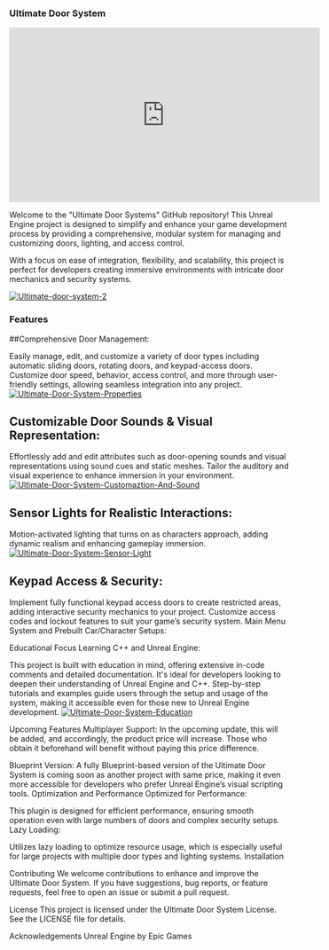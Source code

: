 ### Ultimate Door System

<iframe width="560" height="315" src="https://www.youtube.com/embed/pjlIkv-U2qY" frameborder="0" allow="accelerometer; autoplay; clipboard-write; encrypted-media; gyroscope; picture-in-picture" allowfullscreen></iframe>


Welcome to the "Ultimate Door Systems" GitHub repository! 
This Unreal Engine project is designed to simplify and enhance your game development process by providing a comprehensive, modular system for managing and customizing doors, lighting, and access control.

With a focus on ease of integration, flexibility, and scalability, this project is perfect for developers creating immersive environments with intricate door mechanics and security systems.

<a href="https://imgbb.com/"><img src="https://i.ibb.co/fMp6Xbd/Ultimate-door-system-2.jpg" alt="Ultimate-door-system-2" border="0"></a>


### Features
##Comprehensive Door Management:

Easily manage, edit, and customize a variety of door types including automatic sliding doors, rotating doors, and keypad-access doors.
Customize door speed, behavior, access control, and more through user-friendly settings, allowing seamless integration into any project.
<a href="https://imgbb.com/"><img src="https://i.ibb.co/rHfxBzJ/Ultimate-Door-System-Properties.jpg" alt="Ultimate-Door-System-Properties" border="0"></a>


## Customizable Door Sounds & Visual Representation:

Effortlessly add and edit attributes such as door-opening sounds and visual representations using sound cues and static meshes. Tailor the auditory and visual experience to enhance immersion in your environment.
<a href="https://ibb.co/zrdt0sf"><img src="https://i.ibb.co/jTtj1h4/Ultimate-Door-System-Customaztion-And-Sound.jpg" alt="Ultimate-Door-System-Customaztion-And-Sound" border="0"></a>


## Sensor Lights for Realistic Interactions:

Motion-activated lighting that turns on as characters approach, adding dynamic realism and enhancing gameplay immersion.
<a href="https://ibb.co/7JBPTQx"><img src="https://i.ibb.co/xSwWcYK/Ultimate-Door-System-Sensor-Light.jpg" alt="Ultimate-Door-System-Sensor-Light" border="0"></a>

## Keypad Access & Security:

Implement fully functional keypad access doors to create restricted areas, adding interactive security mechanics to your project.
Customize access codes and lockout features to suit your game’s security system.
Main Menu System and Prebuilt Car/Character Setups:


Educational Focus
Learning C++ and Unreal Engine:

This project is built with education in mind, offering extensive in-code comments and detailed documentation. It's ideal for developers looking to deepen their understanding of Unreal Engine and C++.
Step-by-step tutorials and examples guide users through the setup and usage of the system, making it accessible even for those new to Unreal Engine development.
<a href="https://ibb.co/L6CL1nn"><img src="https://i.ibb.co/GkVKRcc/Ultimate-Door-System-Education.jpg" alt="Ultimate-Door-System-Education" border="0"></a>

Upcoming Features
Multiplayer Support: In the upcoming update, this will be added, and accordingly, the product price will increase. Those who obtain it beforehand will benefit without paying this price difference.

Blueprint Version:
A fully Blueprint-based version of the Ultimate Door System is coming soon as another project with same price, making it even more accessible for developers who prefer Unreal Engine’s visual scripting tools.
Optimization and Performance
Optimized for Performance:

This plugin is designed for efficient performance, ensuring smooth operation even with large numbers of doors and complex security setups.
Lazy Loading:

Utilizes lazy loading to optimize resource usage, which is especially useful for large projects with multiple door types and lighting systems.
Installation

Contributing
We welcome contributions to enhance and improve the Ultimate Door System.
If you have suggestions, bug reports, or feature requests, feel free to open an issue or submit a pull request.

License
This project is licensed under the Ultimate Door System License.
See the LICENSE file for details.



Acknowledgements
Unreal Engine by Epic Games
